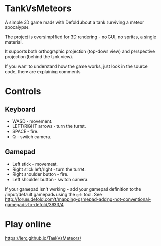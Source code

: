# TankVsMeteors
A simple 3D game made with Defold about a tank surviving a meteor apocalypse.

The project is oversimplified for 3D rendering - no GUI, no sprites, a single material.

It supports both orthographic projection (top-down view) and perspective projection (behind the tank view).

If you want to understand how the game works, just look in the source code, there are explaining comments.

# Controls
## Keyboard
- WASD - movement.
- LEFT/RIGHT arrows - turn the turret.
- SPACE - fire.
- Q - switch camera.

## Gamepad
- Left stick - movement.
- Right stick left/right - turn the turret.
- Right shoulder button - fire.
- Left shoulder button - switch camera.

If your gamepad isn't working - add your gamepad definition to the /input/default.gamepads using the `gdc` tool. See http://forum.defold.com/t/mapping-gamepad-adding-not-conventional-gamepads-to-defold/3933/4

# Play online
https://lerg.github.io/TankVsMeteors/
